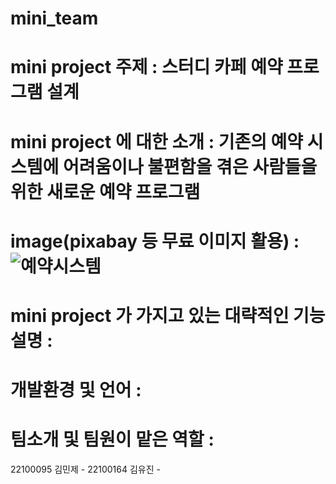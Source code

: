# mini_team
# mini project 주제 : 스터디 카페 예약 프로그램 설계

# mini project 에 대한 소개 : 기존의 예약 시스템에 어려움이나 불편함을 겪은 사람들을 위한 새로운 예약 프로그램

# image(pixabay 등 무료 이미지 활용) : ![예약시스템](https://user-images.githubusercontent.com/103713433/166231608-6ff89a3b-8896-4f8e-9b24-da5b0de9dc47.JPG)

# mini project 가 가지고 있는 대략적인 기능 설명 : 

# 개발환경 및 언어 : 

# 팀소개 및 팀원이 맡은 역할 : 
22100095 김민제 - 
22100164 김유진 - 

